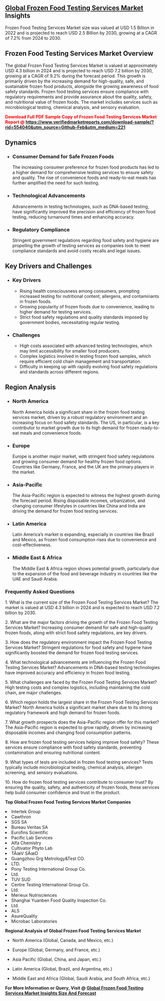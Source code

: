 <h2><a href="https://www.verifiedmarketreports.com/download-sample/?rid=554040&amp;utm_source=Github&amp;utm_medium=221" target="_blank">Global Frozen Food Testing Services Market</a> Insights</h2><p>Frozen Food Testing Services Market size was valued at USD 1.5 Billion in 2022 and is projected to reach USD 2.5 Billion by 2030, growing at a CAGR of 7.2% from 2024 to 2030.</p><p> <h2>Frozen Food Testing Services Market Overview</h2> <p>The global Frozen Food Testing Services Market is valued at approximately USD 4.3 billion in 2024 and is projected to reach USD 7.2 billion by 2030, growing at a CAGR of 9.2% during the forecast period. This growth is primarily driven by the increasing demand for high-quality, safe, and sustainable frozen food products, alongside the growing awareness of food safety standards. Frozen food testing services ensure compliance with regulatory requirements and provide assurance about the quality, safety, and nutritional value of frozen foods. The market includes services such as microbiological testing, chemical analysis, and sensory evaluation.</p> <p><strong><p><span class=""><span style="color: #ff0000;"><strong>Download Full PDF Sample Copy of Frozen Food Testing Services Market Report</strong> @ </span><a href="https://www.verifiedmarketreports.com/download-sample/?rid=554040&amp;utm_source=Github-Feb&amp;utm_medium=221" target="_blank">https://www.verifiedmarketreports.com/download-sample/?rid=554040&amp;utm_source=Github-Feb&amp;utm_medium=221</a></span></p></strong></p> <h2>Dynamics</h2> <ul> <li><h3>Consumer Demand for Safe Frozen Foods</h3> The increasing consumer preference for frozen food products has led to a higher demand for comprehensive testing services to ensure safety and quality. The rise of convenience foods and ready-to-eat meals has further amplified the need for such testing.</li> <li><h3>Technological Advancements</h3> Advancements in testing technologies, such as DNA-based testing, have significantly improved the precision and efficiency of frozen food testing, reducing turnaround times and enhancing accuracy.</li> <li><h3>Regulatory Compliance</h3> Stringent government regulations regarding food safety and hygiene are propelling the growth of testing services as companies look to meet compliance standards and avoid costly recalls and legal issues.</li> </ul> <h2>Key Drivers and Challenges</h2> <ul> <li><h3>Key Drivers</h3> <ul> <li>Rising health consciousness among consumers, prompting increased testing for nutritional content, allergens, and contaminants in frozen foods.</li> <li>Growing popularity of frozen foods due to convenience, leading to higher demand for testing services.</li> <li>Strict food safety regulations and quality standards imposed by government bodies, necessitating regular testing.</li> </ul> </li> <li><h3>Challenges</h3> <ul> <li>High costs associated with advanced testing technologies, which may limit accessibility for smaller food producers.</li> <li>Complex logistics involved in testing frozen food samples, which require efficient cold chain management and transportation.</li> <li>Difficulty in keeping up with rapidly evolving food safety regulations and standards across different regions.</li> </ul> </li> </ul> <h2>Region Analysis</h2> <ul> <li><h3>North America</h3> North America holds a significant share in the frozen food testing services market, driven by a robust regulatory environment and an increasing focus on food safety standards. The US, in particular, is a key contributor to market growth due to its high demand for frozen ready-to-eat meals and convenience foods.</li> <li><h3>Europe</h3> Europe is another major market, with stringent food safety regulations and growing consumer demand for healthy frozen food options. Countries like Germany, France, and the UK are the primary players in the market.</li> <li><h3>Asia-Pacific</h3> The Asia-Pacific region is expected to witness the highest growth during the forecast period. Rising disposable incomes, urbanization, and changing consumer lifestyles in countries like China and India are driving the demand for frozen food testing services.</li> <li><h3>Latin America</h3> Latin America’s market is expanding, especially in countries like Brazil and Mexico, as frozen food consumption rises due to convenience and cost-effectiveness.</li> <li><h3>Middle East & Africa</h3> The Middle East & Africa region shows potential growth, particularly due to the expansion of the food and beverage industry in countries like the UAE and Saudi Arabia.</li> </ul> <h3>Frequently Asked Questions</h3> <p>1. What is the current size of the Frozen Food Testing Services Market? The market is valued at USD 4.3 billion in 2024 and is expected to reach USD 7.2 billion by 2030.</p> <p>2. What are the major factors driving the growth of the Frozen Food Testing Services Market? Increasing consumer demand for safe and high-quality frozen foods, along with strict food safety regulations, are key drivers.</p> <p>3. How does the regulatory environment impact the Frozen Food Testing Services Market? Stringent regulations for food safety and hygiene have significantly boosted the demand for frozen food testing services.</p> <p>4. What technological advancements are influencing the Frozen Food Testing Services Market? Advancements in DNA-based testing technologies have improved accuracy and efficiency in frozen food testing.</p> <p>5. What challenges are faced by the Frozen Food Testing Services Market? High testing costs and complex logistics, including maintaining the cold chain, are major challenges.</p> <p>6. Which region holds the largest share in the Frozen Food Testing Services Market? North America holds a significant market share due to its strong regulatory framework and high demand for frozen foods.</p> <p>7. What growth prospects does the Asia-Pacific region offer for this market? The Asia-Pacific region is expected to grow rapidly, driven by increasing disposable incomes and changing food consumption patterns.</p> <p>8. How are frozen food testing services helping improve food safety? These services ensure compliance with food safety standards, preventing contamination and ensuring nutritional content.</p> <p>9. What types of tests are included in frozen food testing services? Tests typically include microbiological testing, chemical analysis, allergen screening, and sensory evaluations.</p> <p>10. How do frozen food testing services contribute to consumer trust? By ensuring the quality, safety, and authenticity of frozen foods, these services help build consumer confidence and trust in the product.</p> </p><p><strong>Top Global Frozen Food Testing Services Market Companies</strong></p><div data-test-id=""><p><li>Intertek Group</li><li> Cawthron</li><li> SGS SA</li><li> Bureau Veritas SA</li><li> Eurofins Scientific</li><li> Pacific Lab Services</li><li> Alfa Chemistry</li><li> Cultivator Phyto Lab</li><li> TÃœV SÃœD</li><li> Guangzhou Grg Metrology&Test CO.</li><li>LTD.</li><li> Pony Testing International Group Co.</li><li>Ltd.</li><li> TUV SUD</li><li> Centre Testing International Group Co.</li><li>Ltd.</li><li> Merieux Nutrisciences</li><li> Shanghai Yuanben Food Quality Inspection Co.</li><li> Ltd.</li><li> ALS</li><li> AsureQuality</li><li> Microbac Laboratories</li></p><div><strong>Regional Analysis of&nbsp;Global Frozen Food Testing Services Market</strong></div><ul><li dir="ltr"><p dir="ltr">North America&nbsp;(Global, Canada, and Mexico, etc.)</p></li><li dir="ltr"><p dir="ltr">Europe (Global, Germany, and France, etc.)</p></li><li dir="ltr"><p dir="ltr">Asia Pacific&nbsp;(Global, China, and Japan, etc.)</p></li><li dir="ltr"><p dir="ltr">Latin America&nbsp;(Global, Brazil, and Argentina, etc.)</p></li><li dir="ltr">Middle East and Africa&nbsp;(Global, Saudi Arabia, and South Africa, etc.)</li></ul><p><strong>For More Information or Query, Visit @&nbsp;</strong><strong><a href="https://www.verifiedmarketreports.com/product/frozen-food-testing-services-market/?utm_source=Github&amp;utm_medium=221" target="_blank">Global Frozen Food Testing Services Market Insights Size And Forecast</a></strong></p></div>
